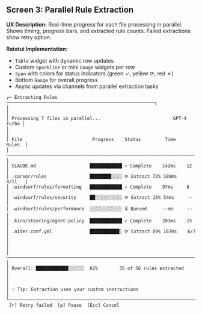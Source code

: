 ## Screen 3: Parallel Rule Extraction

**UX Description:** Real-time progress for each file processing in parallel. Shows timing, progress bars, and extracted rule counts. Failed extractions show retry option.

**Ratatui Implementation:**

- `Table` widget with dynamic row updates
- Custom `Sparkline` or mini `Gauge` widgets per row
- `Span` with colors for status indicators (green ✓, yellow ⟳, red ✗)
- Bottom `Gauge` for overall progress
- Async updates via channels from parallel extraction tasks

```
┌─ Extracting Rules ───────────────────────────────────────────────────────┐
│                                                                          │
│ Processing 7 files in parallel...                           GPT-4 Turbo │
│                                                                          │
│ File                          Progress    Status         Time     Rules  │
│ ──────────────────────────────────────────────────────────────────────  │
│ CLAUDE.md                    ████████████ ✓ Complete    142ms    12     │
│ .cursor/rules                ████████░░░░ ⟳ Extract 72% 189ms    8/11   │
│ .windsurf/rules/formatting   ████████████ ✓ Complete    97ms     8      │
│ .windsurf/rules/security     ██░░░░░░░░░░ ⟳ Extract 15% 54ms     --     │
│ .windsurf/rules/performance  ░░░░░░░░░░░░ ⏳ Queued      --ms     --     │
│ .kiro/steering/agent-policy  ████████████ ✓ Complete    203ms    15     │
│ .aider.conf.yml              ███████████░ ⟳ Extract 89% 167ms    6/7    │
│                                                                          │
│ ──────────────────────────────────────────────────────────────────────  │
│ Overall: ████████████░░░░░░  62%        35 of 56 rules extracted        │
│                                                                          │
│ 💡 Tip: Extraction uses your custom instructions                         │
└──────────────────────────────────────────────────────────────────────────┘
 [r] Retry failed  [p] Pause  [Esc] Cancel
```
